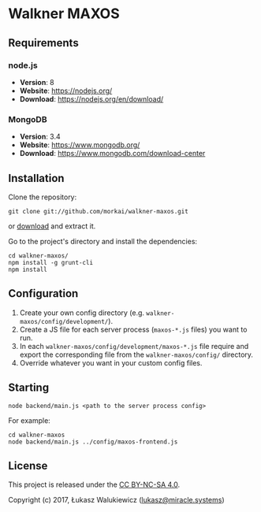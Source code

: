 # Walkner MAXOS

## Requirements

### node.js

  * __Version__: 8
  * __Website__: https://nodejs.org/
  * __Download__: https://nodejs.org/en/download/

### MongoDB

  * __Version__: 3.4
  * __Website__: https://www.mongodb.org/
  * __Download__: https://www.mongodb.com/download-center

## Installation

Clone the repository:

```
git clone git://github.com/morkai/walkner-maxos.git
```

or [download](https://github.com/morkai/walkner-maxos/zipball/master)
and extract it.

Go to the project's directory and install the dependencies:

```
cd walkner-maxos/
npm install -g grunt-cli
npm install
```

## Configuration

1. Create your own config directory (e.g. `walkner-maxos/config/development/`).
2. Create a JS file for each server process (`maxos-*.js` files) you want to run.
3. In each `walkner-maxos/config/development/maxos-*.js` file require and export the corresponding file from
   the `walkner-maxos/config/` directory.
4. Override whatever you want in your custom config files.

## Starting

```
node backend/main.js <path to the server process config>
```

For example:

```
cd walkner-maxos
node backend/main.js ../config/maxos-frontend.js
```

## License

This project is released under the [CC BY-NC-SA 4.0](https://raw.github.com/morkai/walkner-maxos/master/license.md).

Copyright (c) 2017, Łukasz Walukiewicz (lukasz@miracle.systems)
